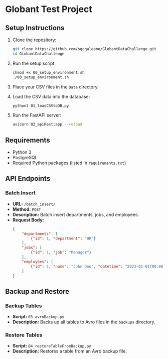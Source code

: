 # Globant Test Project

## Setup Instructions

1. Clone the repository:
    ```bash
    git clone https://github.com/sgogaleano/GlobantDataChallenge.git
    cd GlobantDataChallenge
    ```

2. Run the setup script:
    ```bash
    chmod +x 00_setup_environment.sh
    ./00_setup_environment.sh
    ```

3. Place your CSV files in the `Data` directory.

4. Load the CSV data into the database:
    ```bash
    python3 01_loadCSVtoDB.py
    ```

5. Run the FastAPI server:
    ```bash
    uvicorn 02_apiRest:app --reload
    ```

## Requirements

- Python 3
- PostgreSQL
- Required Python packages (listed in `requirements.txt`)

## API Endpoints

### Batch Insert
- **URL:** `/batch_insert/`
- **Method:** `POST`
- **Description:** Batch insert departments, jobs, and employees.
- **Request Body:**
    ```json
    {
        "departments": [
            {"id": 1, "department": "HR"}
        ],
        "jobs": [
            {"id": 1, "job": "Manager"}
        ],
        "employees": [
            {"id": 1, "name": "John Doe", "datetime": "2023-01-01T00:00:00", "department_id": 1, "job_id": 1}
        ]
    }
    ```

## Backup and Restore

### Backup Tables
- **Script:** `03_avroBackup.py`
- **Description:** Backs up all tables to Avro files in the `backups` directory.

### Restore Tables
- **Script:** `04_restoreTableFromBackup.py`
- **Description:** Restores a table from an Avro backup file.